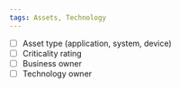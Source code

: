 ```yaml
---
tags: Assets, Technology 
---
```


- [ ] Asset type (application, system, device)
- [ ] Criticality rating
- [ ] Business owner
- [ ] Technology owner
